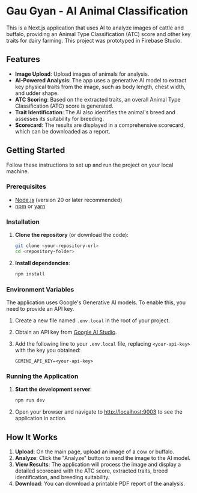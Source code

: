# Gau Gyan - AI Animal Classification

This is a Next.js application that uses AI to analyze images of cattle and buffalo, providing an Animal Type Classification (ATC) score and other key traits for dairy farming. This project was prototyped in Firebase Studio.

## Features

- **Image Upload**: Upload images of animals for analysis.
- **AI-Powered Analysis**: The app uses a generative AI model to extract key physical traits from the image, such as body length, chest width, and udder shape.
- **ATC Scoring**: Based on the extracted traits, an overall Animal Type Classification (ATC) score is generated.
- **Trait Identification**: The AI also identifies the animal's breed and assesses its suitability for breeding.
- **Scorecard**: The results are displayed in a comprehensive scorecard, which can be downloaded as a report.

## Getting Started

Follow these instructions to set up and run the project on your local machine.

### Prerequisites

- [Node.js](https://nodejs.org/) (version 20 or later recommended)
- [npm](https://www.npmjs.com/) or [yarn](https://yarnpkg.com/)

### Installation

1.  **Clone the repository** (or download the code):
    ```bash
    git clone <your-repository-url>
    cd <repository-folder>
    ```

2.  **Install dependencies**:
    ```bash
    npm install
    ```

### Environment Variables

The application uses Google's Generative AI models. To enable this, you need to provide an API key.

1.  Create a new file named `.env.local` in the root of your project.
2.  Obtain an API key from [Google AI Studio](https://aistudio.google.com/app/apikey).
3.  Add the following line to your `.env.local` file, replacing `<your-api-key>` with the key you obtained:

    ```
    GEMINI_API_KEY=<your-api-key>
    ```

### Running the Application

1.  **Start the development server**:
    ```bash
    npm run dev
    ```

2.  Open your browser and navigate to [http://localhost:9003](http://localhost:9003) to see the application in action.

## How It Works

1.  **Upload**: On the main page, upload an image of a cow or buffalo.
2.  **Analyze**: Click the "Analyze" button to send the image to the AI model.
3.  **View Results**: The application will process the image and display a detailed scorecard with the ATC score, extracted traits, breed identification, and breeding suitability.
4.  **Download**: You can download a printable PDF report of the analysis.
